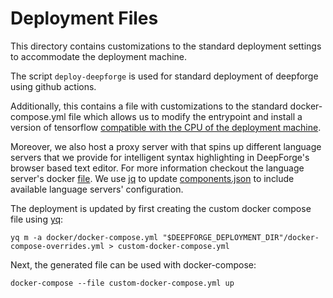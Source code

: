# Deployment Files
This directory contains customizations to the standard deployment settings to accommodate the deployment machine.

The script `deploy-deepforge` is used for standard deployment of deepforge using github actions.

Additionally, this contains a file with customizations to the standard docker-compose.yml file which allows us to modify the entrypoint and install a version of tensorflow [compatible with the CPU of the deployment machine](https://github.com/deepforge-dev/deepforge/issues/1561).

Moreover, we also host a proxy server with that spins up different language servers that we provide for intelligent syntax highlighting in DeepForge's browser based text editor. For more information checkout the language server's docker [file](../docker/Dockerfile.langservers). We use [jq](https://stedolan.github.io/jq/manual/) to update [components.json](../config/components.json) to include available language servers' configuration.

The deployment is updated by first creating the custom docker compose file using [yq](https://github.com/mikefarah/yq):
```
yq m -a docker/docker-compose.yml "$DEEPFORGE_DEPLOYMENT_DIR"/docker-compose-overrides.yml > custom-docker-compose.yml
```
Next, the generated file can be used with docker-compose:
```
docker-compose --file custom-docker-compose.yml up
```
